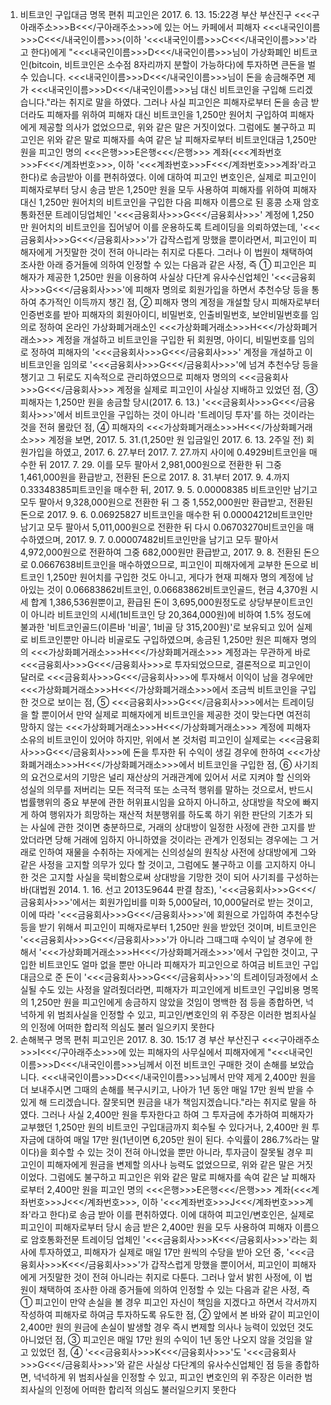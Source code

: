 1. 비트코인 구입대금 명목 편취
피고인은 2017. 6. 13. 15:22경 부산 부산진구 <<<구아래주소>>>B<<</구아래주소>>>에 있는 어느 카페에서 피해자 <<<내국인이름>>>C<<</내국인이름>>>(이하 '<<<내국인이름>>>C<<</내국인이름>>>'라고 한다)에게 "<<<내국인이름>>>D<<</내국인이름>>>님이 가상화폐인 비트코인(bitcoin, 비트코인은 소수점 8자리까지 분할이 가능하다)에 투자하면 큰돈을 벌 수 있습니다. <<<내국인이름>>>D<<</내국인이름>>>님이 돈을 송금해주면 제가 <<<내국인이름>>>D<<</내국인이름>>>님 대신 비트코인을 구입해 드리겠습니다."라는 취지로 말을 하였다. 그러나 사실 피고인은 피해자로부터 돈을 송금 받더라도 피해자를 위하여 피해자 대신 비트코인을 1,250만 원어치 구입하여 피해자에게 제공할 의사가 없었으므로, 위와 같은 말은 거짓이었다.
그럼에도 불구하고 피고인은 위와 같은 말로 피해자를 속여 같은 날 피해자로부터 비트코인대금 1,250만 원을 피고인 명의 <<<은행>>>E은행<<</은행>>> 계좌(<<<계좌번호>>>F<<</계좌번호>>>, 이하 '<<<계좌번호>>>F<<</계좌번호>>>계좌'라고 한다)로 송금받아 이를 편취하였다.
이에 대하여 피고인 변호인은, 실제로 피고인이 피해자로부터 당시 송금 받은 1,250만 원을 모두 사용하여 피해자를 위하여 피해자 대신 1,250만 원어치의 비트코인을 구입한 다음 피해자 이름으로 된 홍콩 소재 암호통화전문 트레이딩업체인 '<<<금융회사>>>G<<</금융회사>>>' 계정에 1,250만 원어치의 비트코인을 집어넣어 이를 운용하도록 트레이딩을 의뢰하였는데, '<<<금융회사>>>G<<</금융회사>>>'가 갑작스럽게 망했을 뿐이라면서, 피고인이 피해자에게 거짓말한 것이 전혀 아니라는 취지로 다툰다.
그러나 이 법원이 채택하여 조사한 아래 증거들에 의하여 인정할 수 있는 다음과 같은 사정, 즉 ① 피고인은 피해자가 제공한 1,250만 원을 이용하여 사실상 다단계 유사수신업체인 '<<<금융회사>>>G<<</금융회사>>>'에 피해자 명의로 회원가입을 하면서 추천수당 등을 통하여 추가적인 이득까지 챙긴 점, ② 피해자 명의 계정을 개설할 당시 피해자로부터 인증번호를 받아 피해자의 회원아이디, 비밀번호, 인출비밀번호, 보안비밀번호를 임의로 정하여 온라인 가상화폐거래소인 <<<가상화폐거래소>>>H<<</가상화폐거래소>>> 계정을 개설하고 비트코인을 구입한 뒤 회원명, 아이디, 비밀번호를 임의로 정하여 피해자의 '<<<금융회사>>>G<<</금융회사>>>' 계정을 개설하고 이 비트코인을 임의로 '<<<금융회사>>>G<<</금융회사>>>'에 넘겨 추천수당 등을 챙기고 그 뒤로도 지속적으로 관리하였으므로 피해자 명의의 <<<금융회사>>>G<<</금융회사>>> 계정을 실제로 피고인이 사실상 지배하고 있었던 점, ③ 피해자는 1,250만 원을 송금할 당시(2017. 6. 13.) '<<<금융회사>>>G<<</금융회사>>>'에서 비트코인을 구입하는 것이 아니라 '트레이딩 투자'를 하는 것이라는 것을 전혀 몰랐던 점, ④ 피해자의 <<<가상화폐거래소>>>H<<</가상화폐거래소>>> 계정을 보면, 2017. 5. 31.(1,250만 원 입금일인 2017. 6. 13. 2주일 전) 회원가입을 하였고, 2017. 6. 27.부터 2017. 7. 27.까지 사이에 0.4929비트코인을 매수한 뒤 2017. 7. 29. 이를 모두 팔아서 2,981,000원으로 전환한 뒤 그중 1,461,000원을 환급받고, 전환된 돈으로 2017. 8. 31.부터 2017. 9. 4.까지 0.33348385피트코인을 매수한 뒤, 2017. 9. 5. 0.00008385 비트코인만 남기고 모두 팔아서 9,328,000원으로 전환한 뒤 그 중 1,552,000원만 환급받고, 전환된 돈으로 2017. 9. 6. 0.06925827 비트코인을 매수한 뒤 0.00004212비트코인만 남기고 모두 팔아서 5,011,000원으로 전환한 뒤 다시 0.06703270비트코인을 매수하였으며, 2017. 9. 7. 0.00007482비트코인만을 남기고 모두 팔아서 4,972,000원으로 전환하여 그중 682,000원만 환급받고, 2017. 9. 8. 전환된 돈으로 0.0667638비트코인을 매수하였으므로, 피고인이 피해자에게 교부한 돈으로 비트코인 1,250만 원어치를 구입한 것도 아니고, 게다가 현재 피해자 명의 계정에 남아있는 것이 0.06683862비트코인, 0.06683862비트코인골드, 현금 4,370원 시세 합계 1,386,536원뿐이고, 환급된 돈이 3,695,000원정도로 상당부분이트코인이 아니라 비트코인의 시세(1비트코인 당 20,364,000원)에 비하여 1.5% 정도에 불과한 '비트코인골드(이른바 '비골', 1비골 당 315,200원)'로 보유되고 있어 실제로 비트코인뿐만 아니라 비골로도 구입하였으며, 송금된 1,250만 원은 피해자 명의의 <<<가상화폐거래소>>>H<<</가상화폐거래소>>> 계정과는 무관하게 바로 <<<금융회사>>>G<<</금융회사>>>로 투자되었으므로, 결론적으로 피고인이 달러로 <<<금융회사>>>G<<</금융회사>>>에 투자해서 이익이 남을 경우에만 <<<가상화폐거래소>>>H<<</가상화폐거래소>>>에서 조금씩 비트코인을 구입한 것으로 보이는 점, ⑤ <<<금융회사>>>G<<</금융회사>>>에서는 트레이딩을 할 뿐이어서 만약 실제로 피해자에게 비트코인을 제공한 것이 맞는다면 여전히 망하지 않는 <<<가상화폐거래소>>>H<<</가상화폐거래소>>> 계정에 피해자 소유의 비트코인이 있어야 하지만, 위에서 본 것처럼 피고인이 실제로는 <<<금융회사>>>G<<</금융회사>>>에 돈을 투자한 뒤 수익이 생길 경우에 한하여 <<<가상화폐거래소>>>H<<</가상화폐거래소>>>에서 비트코인을 구입한 점, ⑥ 사기죄의 요건으로서의 기망은 널리 재산상의 거래관계에 있어서 서로 지켜야 할 신의와 성실의 의무를 저버리는 모든 적극적 또는 소극적 행위를 말하는 것으로서, 반드시 법률행위의 중요 부분에 관한 허위표시임을 요하지 아니하고, 상대방을 착오에 빠지게 하여 행위자가 희망하는 재산적 처분행위를 하도록 하기 위한 판단의 기초가 되는 사실에 관한 것이면 충분하므로, 거래의 상대방이 일정한 사정에 관한 고지를 받았더라면 당해 거래에 임하지 아니하였을 것이라는 관계가 인정되는 경우에는 그 거래로 인하여 재물을 수취하는 자에게는 신의성실의 원칙상 사전에 상대방에게 그와 같은 사정을 고지할 의무가 있다 할 것이고, 그럼에도 불구하고 이를 고지하지 아니한 것은 고지할 사실을 묵비함으로써 상대방을 기망한 것이 되어 사기죄를 구성하는바(대법원 2014. 1. 16. 선고 2013도9644 판결 참조), '<<<금융회사>>>G<<</금융회사>>>'에서는 회원가입비를 미화 5,000달러, 10,000달러로 받는 것이고, 이에 따라 '<<<금융회사>>>G<<</금융회사>>>'에 회원으로 가입하여 추천수당 등을 받기 위해서 피고인이 피해자로부터 1,250만 원을 받았던 것이며, 비트코인은 '<<<금융회사>>>G<<</금융회사>>>'가 아니라 그때그때 수익이 날 경우에 한해서 '<<<가상화폐거래소>>>H<<</가상화폐거래소>>>'에서 구입한 것이고, 구입한 비트코인도 얼마 없을 뿐만 아니라 피해자가 피고인으로 하여금 비트코인 구입대금으로 준 돈이 '<<<금융회사>>>G<<</금융회사>>>'의 트레이딩과정에서 소실될 수도 있는 사정을 알려줬더라면, 피해자가 피고인에게 비트코인 구입비용 명목의 1,250만 원을 피고인에게 송금하지 않았을 것임이 명백한 점 등을 종합하면, 넉넉하게 위 범죄사실을 인정할 수 있고, 피고인/변호인의 위 주장은 이러한 범죄사실의 인정에 어떠한 합리적 의심도 불러 일으키지 못한다
2. 손해복구 명목 편취
피고인은 2017. 8. 30. 15:17 경 부산 부산진구 <<<구아래주소>>>I<<</구아래주소>>>에 있는 피해자의 사무실에서 피해자에게 "<<<내국인이름>>>D<<</내국인이름>>>님께서 이전 비트코인 구매한 것이 손해를 보았습니다. <<<내국인이름>>>D<<</내국인이름>>>님께서 만약 제게 2,400만 원을 더 보내주시면 그때의 손해를 복구시키고, 나아가 1년 동안 매일 17만 원씩 받을 수 있게 해 드리겠습니다. 잘못되면 원금을 내가 책임지겠습니다."라는 취지로 말을 하였다. 그러나 사실 2,400만 원을 투자한다고 하여 그 투자금에 추가하여 피해자가 교부했던 1,250만 원의 비트코인 구입대금까지 회수될 수 있다거나, 2,400만 원 투자금에 대하여 매일 17만 원(1년이면 6,205만 원이 된다. 수익률이 286.7%라는 말이다)을 회수할 수 있는 것이 전혀 아니었을 뿐만 아니라, 투자금이 잘못될 경우 피고인이 피해자에게 원금을 변제할 의사나 능력도 없었으므로, 위와 같은 말은 거짓이었다.
그럼에도 불구하고 피고인은 위와 같은 말로 피해자를 속여 같은 날 피해자로부터 2,400만 원을 피고인 명의 <<<은행>>>E은행<<</은행>>> 계좌(<<<계좌번호>>>J<<</계좌번호>>>, 이하 '<<<계좌번호>>>J<<</계좌번호>>>계좌'라고 한다)로 송금 받아 이를 편취하였다.
이에 대하여 피고인/변호인은, 실제로 피고인이 피해자로부터 당시 송금 받은 2,400만 원을 모두 사용하여 피해자 이름으로 암호통화전문 트레이딩 업체인 '<<<금융회사>>>K<<</금융회사>>>'라는 회사에 투자하였고, 피해자가 실제로 매일 17만 원씩의 수당을 받아 오던 중, '<<<금융회사>>>K<<</금융회사>>>'가 갑작스럽게 망했을 뿐이어서, 피고인이 피해자에게 거짓말한 것이 전혀 아니라는 취지로 다툰다.
그러나 앞서 밝힌 사정에, 이 법원이 채택하여 조사한 아래 증거들에 의하여 인정할 수 있는 다음과 같은 사정, 즉 ① 피고인이 만약 손실을 볼 경우 피고인 자신이 책임을 지겠다고 하면서 각서까지 작성하여 피해자로 하여금 투자하도록 유도한 점, ② 앞에서 본 바와 같이 피고인이 2,400만 원의 원금에 손실이 발생할 경우 즉시 변제할 의사나 능력이 있었던 것도 아니었던 점, ③ 피고인은 매일 17만 원의 수익이 1년 동안 나오지 않을 것임을 알고 있었던 점, ④ '<<<금융회사>>>K<<</금융회사>>>'도 '<<<금융회사>>>G<<</금융회사>>>'와 같은 사실상 다단계의 유사수신업체인 점 등을 종합하면, 넉넉하게 위 범죄사실을 인정할 수 있고, 피고인 변호인의 위 주장은 이러한 범죄사실의 인정에 어떠한 합리적 의심도 불러일으키지 못한다